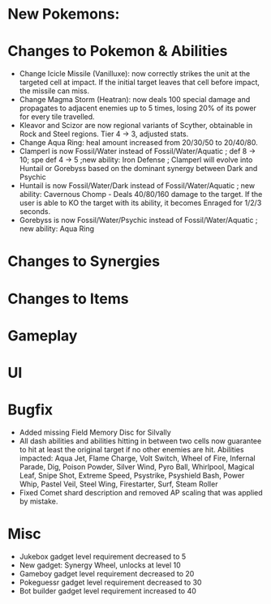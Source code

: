 # New Pokemons:

# Changes to Pokemon & Abilities

- Change Icicle Missile (Vanilluxe): now correctly strikes the unit at the targeted cell at impact. If the initial target leaves that cell before impact, the missile can miss.
- Change Magma Storm (Heatran): now deals 100 special damage and propagates to adjacent enemies up to 5 times, losing 20% of its power for every tile travelled.
- Kleavor and Scizor are now regional variants of Scyther, obtainable in Rock and Steel regions. Tier 4 → 3, adjusted stats.
- Change Aqua Ring: heal amount increased from 20/30/50 to 20/40/80.
- Clamperl is now Fossil/Water instead of Fossil/Water/Aquatic ; def 8 → 10; spe def 4 → 5 ;new ability: Iron Defense ; Clamperl will evolve into Huntail or Gorebyss based on the dominant synergy between Dark and Psychic
- Huntail is now Fossil/Water/Dark instead of Fossil/Water/Aquatic ; new ability: Cavernous Chomp - Deals 40/80/160 damage to the target. If the user is able to KO the target with its ability, it becomes Enraged for 1/2/3 seconds.
- Gorebyss is now Fossil/Water/Psychic instead of Fossil/Water/Aquatic ; new ability: Aqua Ring

# Changes to Synergies

# Changes to Items

# Gameplay

# UI

# Bugfix

- Added missing Field Memory Disc for Silvally
- All dash abilities and abilities hitting in between two cells now guarantee to hit at least the original target if no other enemies are hit. Abilities impacted: Aqua Jet, Flame Charge, Volt Switch, Wheel of Fire, Infernal Parade, Dig, Poison Powder, Silver Wind, Pyro Ball, Whirlpool, Magical Leaf, Snipe Shot, Extreme Speed, Psystrike, Psyshield Bash, Power Whip, Pastel Veil, Steel Wing, Firestarter, Surf, Steam Roller
- Fixed Comet shard description and removed AP scaling that was applied by mistake.

# Misc

- Jukebox gadget level requirement decreased to 5
- New gadget: Synergy Wheel, unlocks at level 10
- Gameboy gadget level requirement decreased to 20
- Pokeguessr gadget level requirement decreased to 30
- Bot builder gadget level requirement increased to 40